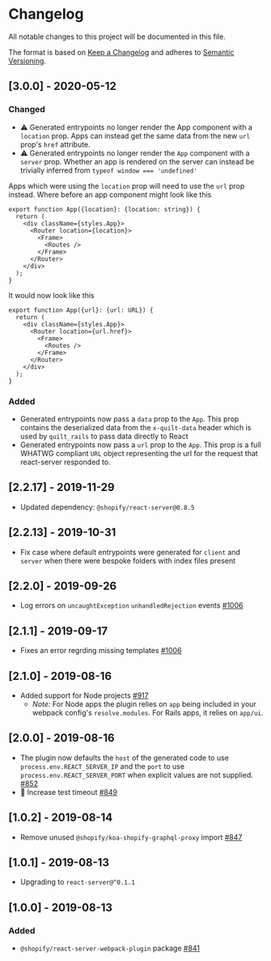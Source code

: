 # Changelog

All notable changes to this project will be documented in this file.

The format is based on [Keep a Changelog](http://keepachangelog.com/en/1.0.0/)
and adheres to [Semantic Versioning](http://semver.org/spec/v2.0.0.html).

<!-- ## [Unreleased] -->

## [3.0.0] - 2020-05-12

### Changed

- ⚠️ Generated entrypoints no longer render the App component with a `location` prop. Apps can instead get the same data from the new `url` prop's `href` attribute.
- ⚠️ Generated entrypoints no longer render the `App` component with a `server` prop. Whether an app is rendered on the server can instead be trivially inferred from `typeof window === 'undefined'`

Apps which were using the `location` prop will need to use the `url` prop instead. Where before an app component might look like this

```tsx
export function App({location}: {location: string}) {
  return (
    <div className={styles.App}>
      <Router location={location}>
        <Frame>
          <Routes />
        </Frame>
      </Router>
    </div>
  );
}
```

It would now look like this

```tsx
export function App({url}: {url: URL}) {
  return (
    <div className={styles.App}>
      <Router location={url.href}>
        <Frame>
          <Routes />
        </Frame>
      </Router>
    </div>
  );
}
```

### Added

- Generated entrypoints now pass a `data` prop to the `App`. This prop contains the deserialized data from the `x-quilt-data` header which is used by `quilt_rails` to pass data directly to React
- Generated entrypoints now pass a `url` prop to the `App`. This prop is a full WHATWG compliant `URL` object representing the url for the request that react-server responded to.

## [2.2.17] - 2019-11-29

- Updated dependency: `@shopify/react-server@0.8.5`

## [2.2.13] - 2019-10-31

- Fix case where default entrypoints were generated for `client` and `server` when there were bespoke folders with index files present

## [2.2.0] - 2019-09-26

- Log errors on `uncaughtException` `unhandledRejection` events [#1006](https://github.com/Shopify/quilt/pull/1006)

## [2.1.1] - 2019-09-17

- Fixes an error regrding missing templates [#1006](https://github.com/Shopify/quilt/pull/1006)

## [2.1.0] - 2019-08-16

- Added support for Node projects [#917](https://github.com/Shopify/quilt/pull/917)
  - _Note:_ For Node apps the plugin relies on `app` being included in your webpack config's `resolve.modules`. For Rails apps, it relies on `app/ui`.

## [2.0.0] - 2019-08-16

- The plugin now defaults the `host` of the generated code to use `process.env.REACT_SERVER_IP` and the `port` to use `process.env.REACT_SERVER_PORT` when explicit values are not supplied. [#852](https://github.com/Shopify/quilt/pull/852)
- 💚 Increase test timeout [#849](https://github.com/Shopify/quilt/pull/849)

## [1.0.2] - 2019-08-14

- Remove unused `@shopify/koa-shopify-graphql-proxy` import [#847](https://github.com/Shopify/quilt/pull/847)

## [1.0.1] - 2019-08-13

- Upgrading to `react-server@^0.1.1`

## [1.0.0] - 2019-08-13

### Added

- `@shopify/react-server-webpack-plugin` package [#841](https://github.com/Shopify/quilt/pull/841)
